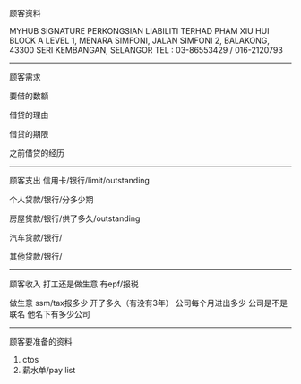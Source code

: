 顾客资料

MYHUB SIGNATURE PERKONGSIAN LIABILITI TERHAD 
PHAM XIU HUI BLOCK A LEVEL 1, MENARA SIMFONI, JALAN SIMFONI 2, BALAKONG, 43300 SERI KEMBANGAN, SELANGOR TEL : 03-86553429 / 016-2120793

-----------------
顾客需求


要借的数额

借贷的理由

借贷的期限

之前借贷的经历


--------------
顾客支出
信用卡/银行/limit/outstanding


个人贷款/银行/分多少期

房屋贷款/银行/供了多久/outstanding

汽车贷款/银行/


其他贷款/银行/

-----------
顾客收入
打工还是做生意
有epf/报税

做生意 ssm/tax报多少
开了多久（有没有3年）
公司每个月进出多少
公司是不是联名
他名下有多少公司

-------
顾客要准备的资料
1. ctos
2. 薪水单/pay list




